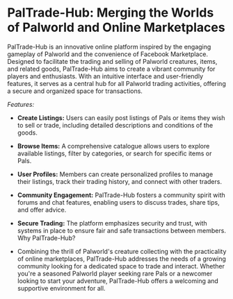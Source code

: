 # PalTrade-Hub: Merging the Worlds of Palworld and Online Marketplaces

PalTrade-Hub is an innovative online platform inspired by the engaging gameplay of Palworld and the convenience of Facebook Marketplace. Designed to facilitate the trading and selling of Palworld creatures, items, and related goods, PalTrade-Hub aims to create a vibrant community for players and enthusiasts. With an intuitive interface and user-friendly features, it serves as a central hub for all Palworld trading activities, offering a secure and organized space for transactions.

*Features:*

- **Create Listings:** Users can easily post listings of Pals or items they wish to sell or trade, including detailed descriptions and conditions of the goods.
- **Browse Items:** A comprehensive catalogue allows users to explore available listings, filter by categories, or search for specific items or Pals.
- **User Profiles:** Members can create personalized profiles to manage their listings, track their trading history, and connect with other traders.
- **Community Engagement:** PalTrade-Hub fosters a community spirit with forums and chat features, enabling users to discuss trades, share tips, and offer advice.
- **Secure Trading:** The platform emphasizes security and trust, with systems in place to ensure fair and safe transactions between members.
Why PalTrade-Hub?

- Combining the thrill of Palworld's creature collecting with the practicality of online marketplaces, PalTrade-Hub addresses the needs of a growing community looking for a dedicated space to trade and interact. Whether you're a seasoned Palworld player seeking rare Pals or a newcomer looking to start your adventure, PalTrade-Hub offers a welcoming and supportive environment for all.